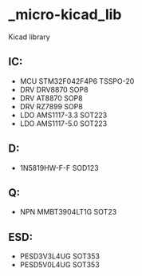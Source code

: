 # _micro-kicad_lib
Kicad library

## IC:
- MCU    STM32F042F4P6    TSSPO-20
- DRV    DRV8870          SOP8
- DRV    AT8870           SOP8
- DRV    RZ7899           SOP8
- LDO    AMS1117-3.3      SOT223
- LDO    AMS1117-5.0      SOT223

## D:
- 1N5819HW-F-F    SOD123

## Q:
- NPN    MMBT3904LT1G    SOT23

## ESD:
- PESD3V3L4UG    SOT353
- PESD5V0L4UG    SOT353
